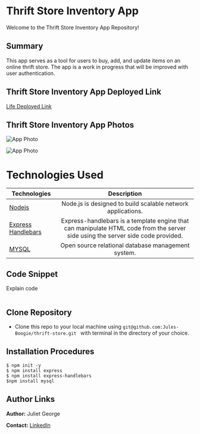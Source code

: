 
# Thrift Store Inventory App
Welcome to the Thrift Store Inventory App Repository!

## Summary 
 This app serves as a tool for users to buy, add, and update items on an online thrift store. The app is a work in progress that will be improved with user authentication.

## Thrift Store Inventory App Deployed Link

[Life Deployed Link](https://thrift-store.herokuapp.com/)


## Thrift Store Inventory App Photos

![App Photo]()


![App Photo]()


# Technologies Used
| Technologies | Description  |
|---------------------------------------------------------------------------|:------------------------------------------------------------------------------------------------------------------:|
| [Nodejs](https://nodejs.org/en/docs/)                                     |             Node.js is designed to build scalable network applications.                 |
| [Express Handlebars](https://www.npmjs.com/package/express-handlebars)                |  Express-handlebars is a template engine that can manipulate HTML code from the server side using the server side code provided.                   |
| [MYSQL](https://www.mysql.com/)                              |           Open source relational database management system.              |


## Code Snippet
Explain code 

```

```


## Clone Repository
 - Clone this repo to your local machine using ```git@github.com:Jules-Boogie/thrift-store.git ``` with terminal in the directory of your choice. 



## Installation Procedures
```
$ npm init -y 
$ npm install express
$ npm install express-handlebars
$npm install mysql

```


## Author Links

**Author:**
Juliet George

**Contact:**
[LinkedIn](https://www.linkedin.com/in/juliet-george-864950b8/)
